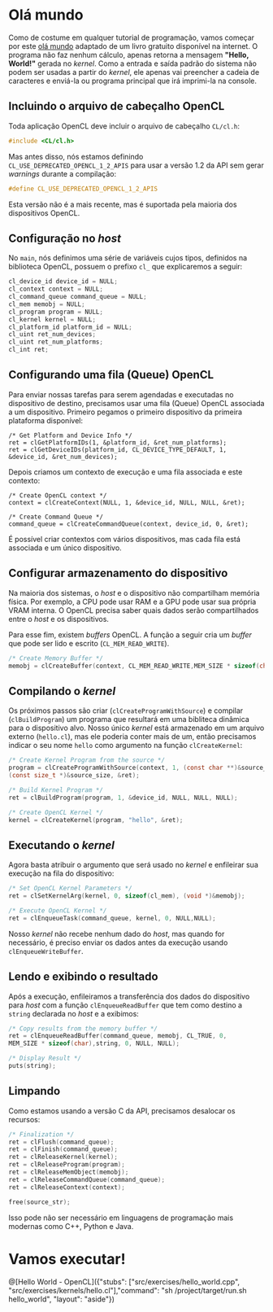 # Olá mundo

Como de costume em qualquer tutorial de programação, vamos começar por este [olá mundo](https://us.fixstars.com/products/opencl/book/OpenCLProgrammingBook/first-opencl-program/) adaptado de um livro gratuito disponível na internet. O programa não faz nenhum cálculo, apenas retorna a mensagem **"Hello, World!"** gerada no _kernel_. Como a entrada e saída padrão do sistema não podem ser usadas a partir do _kernel_, ele apenas vai preencher a cadeia de caracteres e enviá-la ou programa principal que irá imprimi-la na console. 

## Incluindo o arquivo de cabeçalho OpenCL

Toda aplicação OpenCL deve incluir o arquivo de cabeçalho `CL/cl.h`:

```c
#include <CL/cl.h>
```

Mas antes disso, nós estamos definindo `CL_USE_DEPRECATED_OPENCL_1_2_APIS` para usar a versão 1.2 da API sem gerar _warnings_ durante a compilação:

```c
#define CL_USE_DEPRECATED_OPENCL_1_2_APIS
```

Esta versão não é a mais recente, mas é suportada pela maioria dos dispositivos OpenCL. 

## Configuração no _host_

No `main`, nós definimos uma série de variáveis cujos tipos, definidos na biblioteca OpenCL, possuem o prefixo `cl_` que explicaremos a seguir: 

```c
cl_device_id device_id = NULL;
cl_context context = NULL;
cl_command_queue command_queue = NULL;
cl_mem memobj = NULL;
cl_program program = NULL;
cl_kernel kernel = NULL;
cl_platform_id platform_id = NULL;
cl_uint ret_num_devices;
cl_uint ret_num_platforms;
cl_int ret;
```

## Configurando uma fila (Queue) OpenCL

Para enviar nossas tarefas para serem agendadas e executadas no dispositivo de destino, precisamos usar uma fila (Queue) OpenCL associada a um dispositivo. Primeiro pegamos o primeiro dispositivo da primeira plataforma disponível:

```
/* Get Platform and Device Info */
ret = clGetPlatformIDs(1, &platform_id, &ret_num_platforms);
ret = clGetDeviceIDs(platform_id, CL_DEVICE_TYPE_DEFAULT, 1, &device_id, &ret_num_devices);
```

Depois criamos um contexto de execução e uma fila associada e este contexto:
```
/* Create OpenCL context */
context = clCreateContext(NULL, 1, &device_id, NULL, NULL, &ret);

/* Create Command Queue */
command_queue = clCreateCommandQueue(context, device_id, 0, &ret);
```
É possível criar contextos com vários dispositivos, mas cada fila está associada e um único dispositivo. 

## Configurar armazenamento do dispositivo

Na maioria dos sistemas, o _host_ e o dispositivo não compartilham memória física. Por exemplo, a CPU pode usar RAM e a GPU pode usar sua própria VRAM interna. O OpenCL precisa saber quais dados serão compartilhados entre o _host_ e os dispositivos.

Para esse fim, existem _buffers_ OpenCL. A função a seguir cria um _buffer_ que pode ser lido e escrito (`CL_MEM_READ_WRITE`). 

```c
/* Create Memory Buffer */
memobj = clCreateBuffer(context, CL_MEM_READ_WRITE,MEM_SIZE * sizeof(char), NULL, &ret);
```

## Compilando o _kernel_

Os próximos passos são criar (`clCreateProgramWithSource`) e compilar (`clBuildProgram`) um programa que resultará em uma bibliteca dinâmica para o dispositivo alvo. Nosso único _kernel_ está armazenado em um arquivo externo (`hello.cl`), mas ele poderia conter mais de um, então precisamos indicar o seu nome `hello` como argumento na função `clCreateKernel`:

```c
/* Create Kernel Program from the source */
program = clCreateProgramWithSource(context, 1, (const char **)&source_str,
(const size_t *)&source_size, &ret);

/* Build Kernel Program */
ret = clBuildProgram(program, 1, &device_id, NULL, NULL, NULL);

/* Create OpenCL Kernel */
kernel = clCreateKernel(program, "hello", &ret);
```

## Executando o _kernel_ 

Agora basta atribuir o argumento que será usado no _kernel_ e enfileirar sua execução na fila do dispositivo:

```c
/* Set OpenCL Kernel Parameters */
ret = clSetKernelArg(kernel, 0, sizeof(cl_mem), (void *)&memobj);

/* Execute OpenCL Kernel */
ret = clEnqueueTask(command_queue, kernel, 0, NULL,NULL);
```

Nosso _kernel_ não recebe nenhum dado do _host_, mas quando for necessário, é preciso enviar os dados antes da execução usando `clEnqueueWriteBuffer`. 

## Lendo e exibindo o resultado

Após a execução, enfileiramos a transferência dos dados do dispositivo para _host_ com a função `clEnqueueReadBuffer` que tem como destino a `string` declarada no _host_ e a exibimos:

```c
/* Copy results from the memory buffer */
ret = clEnqueueReadBuffer(command_queue, memobj, CL_TRUE, 0,
MEM_SIZE * sizeof(char),string, 0, NULL, NULL);

/* Display Result */
puts(string);
```

## Limpando

Como estamos usando a versão C da API, precisamos desalocar os recursos:

```c
/* Finalization */
ret = clFlush(command_queue);
ret = clFinish(command_queue);
ret = clReleaseKernel(kernel);
ret = clReleaseProgram(program);
ret = clReleaseMemObject(memobj);
ret = clReleaseCommandQueue(command_queue);
ret = clReleaseContext(context);

free(source_str);
```

Isso pode não ser necessário em linguagens de programação mais modernas como C++, Python e Java. 

# Vamos executar!

@[Hello World - OpenCL]({"stubs": ["src/exercises/hello_world.cpp", "src/exercises/kernels/hello.cl"],"command": "sh /project/target/run.sh hello_world", "layout": "aside"})
